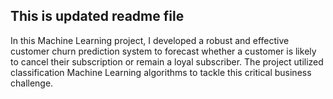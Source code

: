 ## This is updated readme file
In this Machine Learning project, I developed a robust and effective customer churn prediction system to forecast whether a customer is likely to cancel their subscription or remain a loyal subscriber. The project utilized classification Machine Learning algorithms to tackle this critical business challenge.
